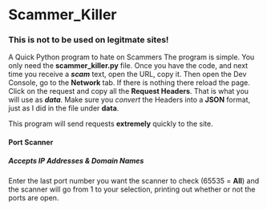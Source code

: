 # Scammer_Killer

### This is not to be used on legitmate sites!

A Quick Python program to hate on Scammers
The program is simple. You only need the **scammer_killer.py** file.
Once you have the code, and next time you receive a ***scam*** text, open the URL, copy it. Then open the Dev Console, go to the **Network** tab. If there is nothing there reload the page. Click on the request and copy all the **Request Headers**. That is what you will use as ***data***. Make sure you *convert* the Headers into a **JSON** format, just as I did in the file under **data**.

This program will send requests **extremely** quickly to the site. 

#### Port Scanner
##### Accepts IP Addresses & Domain Names

Enter the last port number you want the scanner to check (65535 = **All**) and the scanner will go from 1 to your selection, printing out whether or not the ports are open.

